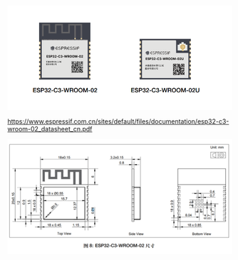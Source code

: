
![](33-15-13-29-12-2022.png)

https://www.espressif.com.cn/sites/default/files/documentation/esp32-c3-wroom-02_datasheet_cn.pdf

![](22-24-13-29-12-2022.png)


